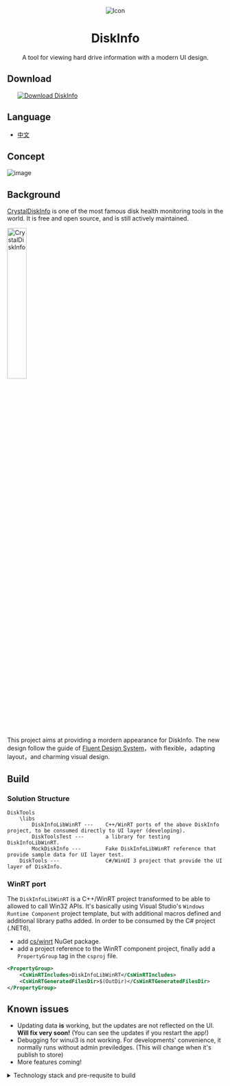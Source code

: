 <p align="center">
    <img alt="Icon" src="https://user-images.githubusercontent.com/6630660/207081052-89642cf8-6a84-456d-9c96-e2db354ff3d6.png" align="center"/>
    <h1 align="center"> DiskInfo </h1>
    <p align="center">
        A tool for viewing hard drive information with a modern UI design. 
    </p>
</p>

## Download
<a style="margin-left:24px" href="https://www.microsoft.com/store/productId/9PLQ8DP73ZDF">
    <picture>
        <source media="(prefers-color-scheme: dark)" srcset="https://get.microsoft.com/images/en-us%20light.svg" />
        <source media="(prefers-color-scheme: light)" srcset="https://get.microsoft.com/images/en-us%20dark.svg" />
        <img style="vertical-align:middle" src="https://get.microsoft.com/images/en-us%20dark.svg" alt="Download DiskInfo" />
    </picture>
</a>

## Language
- [中文](README.zh-CN.md)

## Concept
![image](https://user-images.githubusercontent.com/6630660/212543495-ffba1279-bf86-4f4e-8568-8b8941edcfed.png)

## Background
[CrystalDiskInfo](https://github.com/hiyohiyo/CrystalDiskInfo) is one of the most famous disk health monitoring tools in the world. It is free and open source, and is still actively maintained.

<img alt="CrystalDiskInfo" src="https://user-images.githubusercontent.com/6630660/212543605-d8d80feb-b7d1-4d63-b528-0e98b1cff968.png" style="width:30%" />

This project aims at providing a mordern appearance for DiskInfo. The new design follow the guide of [Fluent Design System](https://www.microsoft.com/design/fluent/)，with flexible，adapting layout，and charming visual design.

## Build
### Solution Structure
```
DiskTools
    \libs
        DiskInfoLibWinRT ---    C++/WinRT ports of the above DiskInfo project, to be consumed directly to UI layer (developing).
        DiskToolsTest ---       a library for testing DiskInfoLibWinRT.
        MockDiskInfo ---        Fake DiskInfoLibWinRT reference that provide sample data for UI layer test.
    DiskTools ---               C#/WinUI 3 project that provide the UI layer of DiskInfo.
```
### WinRT port
The `DiskInfoLibWinRT` is a C++/WinRT project transformed to be able to allowed to call Win32 APIs. 
It's basically using Visual Studio's `Windows Runtime Component` project template, but with additional macros defined and additional library paths added. 
In order to be consumed by the C# project (.NET6), 
- add [cs/winrt](https://github.com/microsoft/cswinrt) NuGet package.
- add a project reference to the WinRT component project, finally add a `PropertyGroup` tag in the `csproj` file.
```xml
<PropertyGroup>
    <CsWinRTIncludes>DiskInfoLibWinRT</CsWinRTIncludes>
    <CsWinRTGeneratedFilesDir>$(OutDir)</CsWinRTGeneratedFilesDir>
</PropertyGroup>
```


## Known issues
- Updating data **is** working, but the updates are not reflected on the UI. **Will fix very soon!** (You can see the updates if you restart the app!)
- Debugging for winui3 is not working. For developments' convenience, it normally runs without admin previledges. (This will change when it's publish to store)
- More features coming!

<details>
    <summary>Technology stack and pre-requsite to build</summary>

## Technology Stack

### Documents

- [WinUI 3](https://learn.microsoft.com/en-us/windows/apps/winui/winui3/)

- [Windows Runtime](https://learn.microsoft.com/en-us/windows/uwp/cpp-and-winrt-apis/intro-to-using-cpp-with-winrt)

- [Windows App SDK](https://learn.microsoft.com/zh-tw/windows/apps/windows-app-sdk/)

### Develop Environment

- Visual Studio 2022

- C++ Desktop Development

- Universal Windows Development

- .NET Desktop Development

- Windows SDK 22621

- C++ ATL for latest v143 build tools (x86 & x64)

- C++ MFC for latest v143 build tools (x86 & x64)

### XAML Control Libraries

- [WinUI 3](https://learn.microsoft.com/en-us/windows/apps/winui/winui3)

- [Windows Community Toolkit](https://github.com/CommunityToolkit/WindowsCommunityToolkit)

- [Syncfusion WinUI Controls](https://www.syncfusion.com/winui-controls)
</details>
